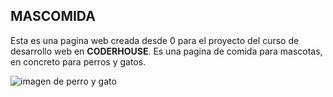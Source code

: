 ## **MASCOMIDA**
Esta es una pagina web creada desde 0 para el proyecto del curso de desarrollo web en **CODERHOUSE**.
Es una pagina de comida para mascotas, en concreto para perros y gatos.

![imagen de perro y gato](https://images.pexels.com/photos/6821106/pexels-photo-6821106.jpeg?auto=compress&cs=tinysrgb&dpr=2&h=750&w=1260)
